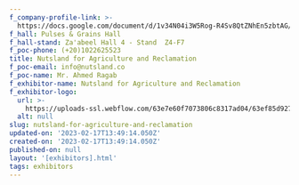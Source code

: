 ```yaml
---
f_company-profile-link: >-
  https://docs.google.com/document/d/1v34N04i3W5Rog-R4Sv8QtZNhEn5zbtAG/edit?usp=share_link&ouid=111844397792848099856&rtpof=true&sd=true
f_hall: Pulses & Grains Hall
f_hall-stand: Za'abeel Hall 4 - Stand  Z4-F7
f_poc-phone: (+20)1022625523
title: Nutsland for Agriculture and Reclamation
f_poc-email: info@nutsland.co
f_poc-name: Mr. Ahmed Ragab
f_exhibitor-name: Nutsland for Agriculture and Reclamation
f_exhibitor-logo:
  url: >-
    https://uploads-ssl.webflow.com/63e7e60f7073806c8317ad04/63ef85d927f07580e5cad0fc_ZDVkZQ.jpeg
  alt: null
slug: nutsland-for-agriculture-and-reclamation
updated-on: '2023-02-17T13:49:14.050Z'
created-on: '2023-02-17T13:49:14.050Z'
published-on: null
layout: '[exhibitors].html'
tags: exhibitors
---
```



